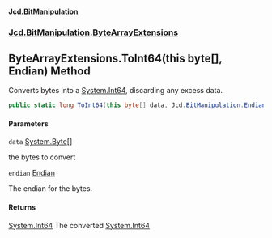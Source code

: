 #### [Jcd.BitManipulation](index.md 'index')
### [Jcd.BitManipulation](Jcd.BitManipulation.md 'Jcd.BitManipulation').[ByteArrayExtensions](Jcd.BitManipulation.ByteArrayExtensions.md 'Jcd.BitManipulation.ByteArrayExtensions')

## ByteArrayExtensions.ToInt64(this byte[], Endian) Method

Converts bytes into a [System.Int64](https://docs.microsoft.com/en-us/dotnet/api/System.Int64 'System.Int64'), discarding any excess data.

```csharp
public static long ToInt64(this byte[] data, Jcd.BitManipulation.Endian endian=Jcd.BitManipulation.Endian.Little);
```
#### Parameters

<a name='Jcd.BitManipulation.ByteArrayExtensions.ToInt64(thisbyte[],Jcd.BitManipulation.Endian).data'></a>

`data` [System.Byte](https://docs.microsoft.com/en-us/dotnet/api/System.Byte 'System.Byte')[[]](https://docs.microsoft.com/en-us/dotnet/api/System.Array 'System.Array')

the bytes to convert

<a name='Jcd.BitManipulation.ByteArrayExtensions.ToInt64(thisbyte[],Jcd.BitManipulation.Endian).endian'></a>

`endian` [Endian](Jcd.BitManipulation.Endian.md 'Jcd.BitManipulation.Endian')

The endian for the bytes.

#### Returns

[System.Int64](https://docs.microsoft.com/en-us/dotnet/api/System.Int64 'System.Int64')
The converted [System.Int64](https://docs.microsoft.com/en-us/dotnet/api/System.Int64 'System.Int64')